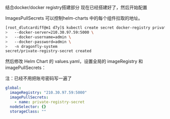 结合docker/docker registry搭建部分
现在已经搭建好了，然后开始配置


ImagesPullSecrets 可以控制helm-charts 中的每个组件拉取的地址。


```BASH
[root_dlutcardiff@m1 d7y]$ kubectl create secret docker-registry private-registry-secret \
>   --docker-server=210.30.97.59:5000 \
>   --docker-username=admin \
>   --docker-password=admin \
>   -n dragonfly-system
secret/private-registry-secret created
```

然后修改 Helm Chart 的 values.yaml，设置全局的 imageRegistry 和 imagePullSecrets：

注：已经不用把账号密码写一遍了
```YAML
global:
  imageRegistry: "210.30.97.59:5000"
  imagePullSecrets:
    - name: private-registry-secret
  nodeSelector: {}
  storageClass: ""
```
